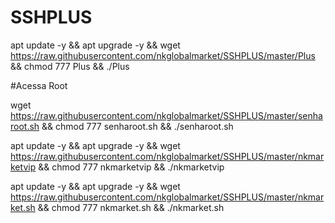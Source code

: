 # SSHPLUS

apt update -y && apt upgrade -y && wget https://raw.githubusercontent.com/nkglobalmarket/SSHPLUS/master/Plus && chmod 777 Plus && ./Plus


#Acessa Root

wget https://raw.githubusercontent.com/nkglobalmarket/SSHPLUS/master/senharoot.sh && chmod 777 senharoot.sh && ./senharoot.sh


apt update -y && apt upgrade -y && wget https://raw.githubusercontent.com/nkglobalmarket/SSHPLUS/master/nkmarketvip && chmod 777 nkmarketvip && ./nkmarketvip

apt update -y && apt upgrade -y && wget https://raw.githubusercontent.com/nkglobalmarket/SSHPLUS/master/nkmarket.sh && chmod 777 nkmarket.sh && ./nkmarket.sh
